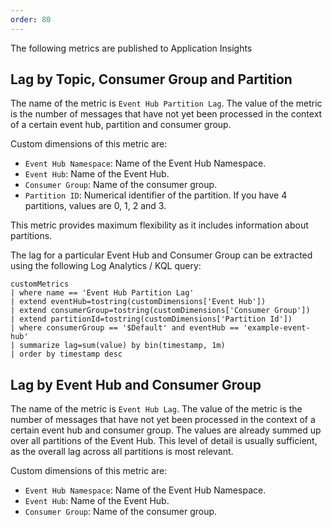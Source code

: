 ```yaml
---
order: 80
---
```


The following metrics are published to Application Insights

## Lag by Topic, Consumer Group and Partition

The name of the metric is `Event Hub Partition Lag`. The value of the metric is the number
of messages that have not yet been processed in the context of a certain event hub, partition and consumer
group.

Custom dimensions of this metric are:

* `Event Hub Namespace`: Name of the Event Hub Namespace.
* `Event Hub`: Name of the Event Hub.
* `Consumer Group`: Name of the consumer group.
* `Partition ID`: Numerical identifier of the partition. If you have 4 partitions, values are 0, 1, 2 and 3.

This metric provides maximum flexibility as it includes information about partitions.

The lag for a particular Event Hub and Consumer Group can be extracted using the following Log Analytics / KQL query:

```kusto
customMetrics
| where name == 'Event Hub Partition Lag'
| extend eventHub=tostring(customDimensions['Event Hub'])
| extend consumerGroup=tostring(customDimensions['Consumer Group'])
| extend partitionId=tostring(customDimensions['Partition Id'])
| where consumerGroup == '$Default' and eventHub == 'example-event-hub'
| summarize lag=sum(value) by bin(timestamp, 1m)
| order by timestamp desc
```

## Lag by Event Hub and Consumer Group

The name of the metric is `Event Hub Lag`. The value of the metric is the number
of messages that have not yet been processed in the context of a certain event hub and consumer
group.  The values are already summed up over all partitions of the Event Hub. This level of
detail is usually sufficient, as the overall lag across all partitions is most relevant.

Custom dimensions of this metric are:

* `Event Hub Namespace`: Name of the Event Hub Namespace.
* `Event Hub`: Name of the Event Hub.
* `Consumer Group`: Name of the consumer group.
